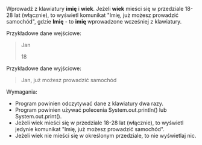 Wprowadź z klawiatury **imię** i **wiek**. Jeżeli **wiek** mieści się w przedziale 18-28 lat (włącznie),
to wyświetl komunikat "Imię, już możesz prowadzić samochód", gdzie **Imię** -
to **imię** wprowadzone wcześniej z klawiatury.

Przykładowe dane wejściowe:

> Jan
>
>18

Przykładowe dane wyjściowe:
> Jan, już możesz prowadzić samochód

Wymagania:

- Program powinien odczytywać dane z klawiatury dwa razy.
- Program powinien używać polecenia System.out.println() lub System.out.print().
- Jeżeli wiek mieści się w przedziale 18-28 lat (włącznie), to wyświetl jedynie komunikat "Imię, już możesz prowadzić
  samochód".
- Jeżeli wiek nie mieści się w określonym przedziale, to nie wyświetlaj nic.
